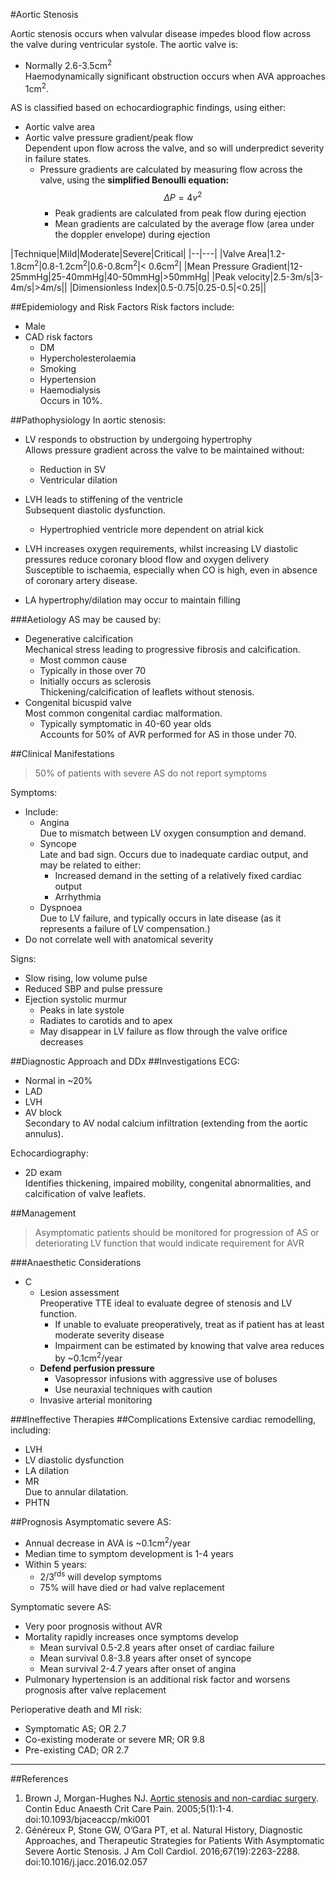 #Aortic Stenosis

Aortic stenosis occurs when valvular disease impedes blood flow across the valve during ventricular systole. The aortic valve is:
* Normally 2.6-3.5cm<sup>2</sup>  
Haemodynamically significant obstruction occurs when AVA approaches 1cm<sup>2</sup>.


AS is classified based on echocardiographic findings, using either:
* Aortic valve area
* Aortic valve pressure gradient/peak flow  
Dependent upon flow across the valve, and so will underpredict severity in failure states.
	* Pressure gradients are calculated by measuring flow across the valve, using the **simplified Benoulli equation:** $$ \Delta P = 4v^2$$  
		* Peak gradients are calculated from peak flow during ejection
		* Mean gradients are calculated by the average flow (area under the doppler envelope) during ejection


|Technique|Mild|Moderate|Severe|Critical|
|--|---|
|Valve Area|1.2-1.8cm<sup>2</sup>|0.8-1.2cm<sup>2</sup>|0.6-0.8cm<sup>2</sup>|< 0.6cm<sup>2</sup>|
|Mean Pressure Gradient|12-25mmHg|25-40mmHg|40-50mmHg|>50mmHg|
|Peak velocity|2.5-3m/s|3-4m/s|>4m/s||
|Dimensionless Index|0.5-0.75|0.25-0.5|<0.25||

##Epidemiology and Risk Factors
Risk factors include:
* Male
* CAD risk factors
	* DM
	* Hypercholesterolaemia
	* Smoking
	* Hypertension
	* Haemodialysis  
	Occurs in 10%.

##Pathophysiology
In aortic stenosis:
* LV responds to obstruction by undergoing hypertrophy  
Allows pressure gradient across the valve to be maintained without:
	* Reduction in SV
	* Ventricular dilation


* LVH leads to stiffening of the ventricle  
Subsequent diastolic dysfunction.
	* Hypertrophied ventricle more dependent on atrial kick
* LVH increases oxygen requirements, whilst increasing LV diastolic pressures reduce coronary blood flow and oxygen delivery  
Susceptible to ischaemia, especially when CO is high, even in absence of coronary artery disease.


* LA hypertrophy/dilation may occur to maintain filling


###Aetiology
AS may be caused by:
* Degenerative calcification  
Mechanical stress leading to progressive fibrosis and calcification.
	* Most common cause
	* Typically in those over 70
	* Initially occurs as sclerosis  
	Thickening/calcification of leaflets without stenosis.
* Congenital bicuspid valve  
Most common congenital cardiac malformation.
	* Typically symptomatic in 40-60 year olds  
	Accounts for 50% of AVR performed for AS in those under 70.


##Clinical Manifestations
> 50% of patients with severe AS do not report symptoms

Symptoms:
* Include:
	* Angina  
	Due to mismatch between LV oxygen consumption and demand.
	* Syncope  
	Late and bad sign. Occurs due to inadequate cardiac output, and may be related to either:
		* Increased demand in the setting of a relatively fixed cardiac output
		* Arrhythmia
	* Dyspnoea  
	Due to LV failure, and typically occurs in late disease (as it represents a failure of LV compensation.)
* Do not correlate well with anatomical severity

Signs:
* Slow rising, low volume pulse
* Reduced SBP and pulse pressure
* Ejection systolic murmur
	* Peaks in late systole
	* Radiates to carotids and to apex
	* May disappear in LV failure as flow through the valve orifice decreases



##Diagnostic Approach and DDx
##Investigations
ECG:
* Normal in ~20%
* LAD
* LVH  
* AV block  
Secondary to AV nodal calcium infiltration (extending from the aortic annulus).


Echocardiography:
* 2D exam  
Identifies thickening, impaired mobility, congenital abnormalities, and calcification of valve leaflets.

##Management
> Asymptomatic patients should be monitored for progression of AS or deteriorating LV function that would indicate requirement for AVR

###Anaesthetic Considerations
* C
	* Lesion assessment  
	Preoperative TTE ideal to evaluate degree of stenosis and LV function.
		* If unable to evaluate preoperatively, treat as if patient has at least moderate severity disease
		* Impairment can be estimated by knowing that valve area reduces by ~0.1cm<sup>2</sup>/year
	* **Defend perfusion pressure**  
		* Vasopressor infusions with aggressive use of boluses
		* Use neuraxial techniques with caution
	* Invasive arterial monitoring


###Ineffective Therapies
##Complications
Extensive cardiac remodelling, including:
* LVH
* LV diastolic dysfunction
* LA dilation
* MR  
Due to annular dilatation.
* PHTN  


##Prognosis
Asymptomatic severe AS:
* Annual decrease in AVA is ~0.1cm<sup>2</sup>/year
* Median time to symptom development is 1-4 years
* Within 5 years:
	* 2/3<sup>rds</sup> will develop symptoms
	* 75% will have died or had valve replacement


Symptomatic severe AS:
* Very poor prognosis without AVR
* Mortality rapidly increases once symptoms develop  
	* Mean survival 0.5-2.8 years after onset of cardiac failure
	* Mean survival 0.8-3.8 years after onset of syncope
	* Mean survival 2-4.7 years after onset of angina
* Pulmonary hypertension is an additional risk factor and worsens prognosis after valve replacement


Perioperative death and MI risk:
* Symptomatic AS; OR 2.7
* Co-existing moderate or severe MR; OR 9.8
* Pre-existing CAD; OR 2.7

---
##References
1. Brown J, Morgan-Hughes NJ. [Aortic stenosis and non-cardiac surgery](https://academic.oup.com/bjaed/article/5/1/1/339852). Contin Educ Anaesth Crit Care Pain. 2005;5(1):1-4. doi:10.1093/bjaceaccp/mki001
2. Généreux P, Stone GW, O’Gara PT, et al. Natural History, Diagnostic Approaches, and Therapeutic Strategies for Patients With Asymptomatic Severe Aortic Stenosis. J Am Coll Cardiol. 2016;67(19):2263-2288. doi:10.1016/j.jacc.2016.02.057
